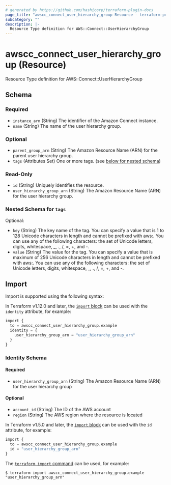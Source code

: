 ```yaml
---
# generated by https://github.com/hashicorp/terraform-plugin-docs
page_title: "awscc_connect_user_hierarchy_group Resource - terraform-provider-awscc"
subcategory: ""
description: |-
  Resource Type definition for AWS::Connect::UserHierarchyGroup
---
```


# awscc_connect_user_hierarchy_group (Resource)

Resource Type definition for AWS::Connect::UserHierarchyGroup



<!-- schema generated by tfplugindocs -->
## Schema

### Required

- `instance_arn` (String) The identifier of the Amazon Connect instance.
- `name` (String) The name of the user hierarchy group.

### Optional

- `parent_group_arn` (String) The Amazon Resource Name (ARN) for the parent user hierarchy group.
- `tags` (Attributes Set) One or more tags. (see [below for nested schema](#nestedatt--tags))

### Read-Only

- `id` (String) Uniquely identifies the resource.
- `user_hierarchy_group_arn` (String) The Amazon Resource Name (ARN) for the user hierarchy group.

<a id="nestedatt--tags"></a>
### Nested Schema for `tags`

Optional:

- `key` (String) The key name of the tag. You can specify a value that is 1 to 128 Unicode characters in length and cannot be prefixed with aws:. You can use any of the following characters: the set of Unicode letters, digits, whitespace, _, ., /, =, +, and -.
- `value` (String) The value for the tag. You can specify a value that is maximum of 256 Unicode characters in length and cannot be prefixed with aws:. You can use any of the following characters: the set of Unicode letters, digits, whitespace, _, ., /, =, +, and -.

## Import

Import is supported using the following syntax:

In Terraform v1.12.0 and later, the [`import` block](https://developer.hashicorp.com/terraform/language/import) can be used with the `identity` attribute, for example:

```terraform
import {
  to = awscc_connect_user_hierarchy_group.example
  identity = {
    user_hierarchy_group_arn = "user_hierarchy_group_arn"
  }
}
```

<!-- schema generated by tfplugindocs -->
### Identity Schema

#### Required

- `user_hierarchy_group_arn` (String) The Amazon Resource Name (ARN) for the user hierarchy group

#### Optional

- `account_id` (String) The ID of the AWS account
- `region` (String) The AWS region where the resource is located

In Terraform v1.5.0 and later, the [`import` block](https://developer.hashicorp.com/terraform/language/import) can be used with the `id` attribute, for example:

```terraform
import {
  to = awscc_connect_user_hierarchy_group.example
  id = "user_hierarchy_group_arn"
}
```

The [`terraform import` command](https://developer.hashicorp.com/terraform/cli/commands/import) can be used, for example:

```shell
$ terraform import awscc_connect_user_hierarchy_group.example "user_hierarchy_group_arn"
```
